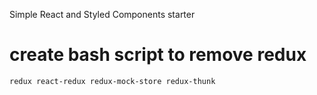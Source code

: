 Simple React and Styled Components starter

# create bash script to remove redux

```
redux react-redux redux-mock-store redux-thunk
```
